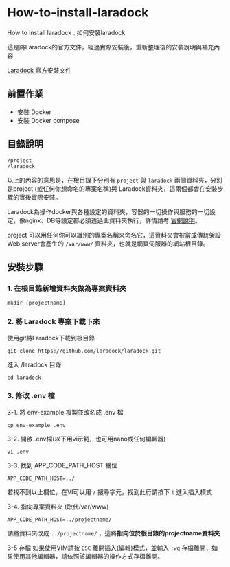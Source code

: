 # How-to-install-laradock
How to install laradock . 如何安裝laradock

這是將Laradock的官方文件，經過實際安裝後，重新整理後的安裝說明與補充內容

[Laradock 官方安裝文件](https://laradock.io/getting-started/)

## 前置作業
* 安裝 Docker
* 安裝 Docker compose

## 目錄說明

	/project
	/laradock

以上的內容的意思是，在根目錄下分別有 `project` 與 `laradock` 兩個資料夾，分別是project (或任何你想命名的專案名稱)與 Laradock資料夾，這兩個都會在安裝步驟的實後實際安裝。  

Laradock為操作docker與各種設定的資料夾，容器的一切操作與服務的一切設定，像nginx、DB等設定都必須透過此資料夾執行，詳情請考 [官網說明](https://laradock.io/)。  

project 可以用任何你可以識別的專案名稱來命名它，這資料夾會被當成傳統架設Web server會產生的 `/var/www/` 資料夾，也就是網頁伺服器的網站根目錄。  

## 安裝步驟

### 1. 在根目錄新增資料夾做為專案資料夾

	mkdir [projectname]

### 2. 將 Laradock 專案下載下來

使用git將Laradock下載到根目錄

	git clone https://github.com/laradock/laradock.git

進入 /laradock 目錄

	cd laradock

### 3. 修改 .env 檔

3-1. 將 env-example 複製並改名成 .env 檔  

	cp env-example .env

3-2. 開啟 .env檔(以下用vi示範，也可用nano或任何編輯器)  

	vi .env

3-3. 找到 APP_CODE_PATH_HOST 欄位  

	APP_CODE_PATH_HOST=../

若找不到以上欄位，在VI可以用 `/` 搜尋字元，找到此行請按下 `i` 進入插入模式  

3-4. 指向專案資料夾 (取代/var/www)  

	APP_CODE_PATH_HOST=../projectname/

請將資料夾改成 `../projectname/` ，這將**指向位於根目錄的projectname資料夾**  

3-5 存檔
如果使用VIM請按 `ESC` 離開插入(編輯)模式，並輸入 `:wq` 存檔離開，如果使用其他編輯器，請依照該編輯器的操作方式存檔離開。
